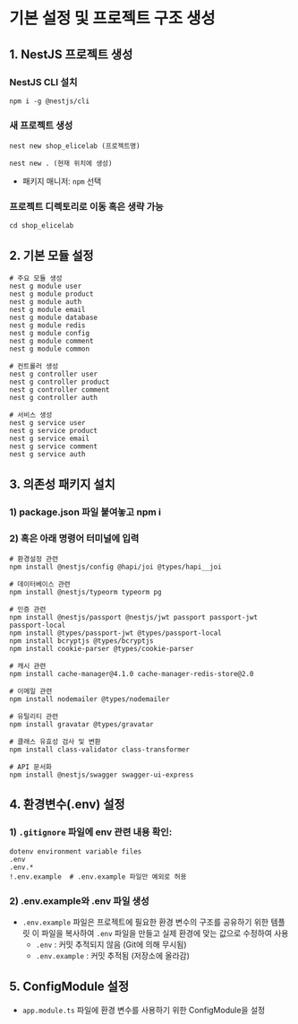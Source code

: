 # 기본 설정 및 프로젝트 구조 생성

## 1. NestJS 프로젝트 생성
### NestJS CLI 설치
```
npm i -g @nestjs/cli
```

### 새 프로젝트 생성
```
nest new shop_elicelab (프로젝트명)
```
```
nest new . (현재 위치에 생성)
```
- 패키지 매니저: `npm` 선택

### 프로젝트 디렉토리로 이동 혹은 생략 가능
```
cd shop_elicelab
```

## 2. 기본 모듈 설정
```
# 주요 모듈 생성
nest g module user
nest g module product
nest g module auth
nest g module email
nest g module database
nest g module redis
nest g module config
nest g module comment
nest g module common

# 컨트롤러 생성
nest g controller user
nest g controller product
nest g controller comment
nest g controller auth

# 서비스 생성
nest g service user
nest g service product
nest g service email
nest g service comment
nest g service auth
```
## 3. 의존성 패키지 설치

### 1) package.json 파일 붙여놓고 npm i

### 2) 혹은 아래 명령어 터미널에 입력
```
# 환경설정 관련
npm install @nestjs/config @hapi/joi @types/hapi__joi

# 데이터베이스 관련
npm install @nestjs/typeorm typeorm pg

# 인증 관련
npm install @nestjs/passport @nestjs/jwt passport passport-jwt passport-local
npm install @types/passport-jwt @types/passport-local
npm install bcryptjs @types/bcryptjs
npm install cookie-parser @types/cookie-parser

# 캐시 관련
npm install cache-manager@4.1.0 cache-manager-redis-store@2.0

# 이메일 관련
npm install nodemailer @types/nodemailer

# 유틸리티 관련
npm install gravatar @types/gravatar

# 클래스 유효성 검사 및 변환
npm install class-validator class-transformer

# API 문서화
npm install @nestjs/swagger swagger-ui-express
```

## 4. 환경변수(.env) 설정

### 1) `.gitignore` 파일에 env 관련 내용 확인:
```
dotenv environment variable files
.env
.env.*
!.env.example  # .env.example 파일만 예외로 허용 
```

### 2) .env.example와 .env 파일 생성
- `.env.example` 파일은 프로젝트에 필요한 환경 변수의 구조를 공유하기 위한 템플릿
이 파일을 복사하여 `.env` 파일을 만들고 실제 환경에 맞는 값으로 수정하여 사용
    - `.env` : 커밋 추적되지 않음 (Git에 의해 무시됨)
    - `.env.example` : 커밋 추적됨 (저장소에 올라감)

## 5. ConfigModule 설정
- `app.module.ts` 파일에 환경 변수를 사용하기 위한 ConfigModule을 설정
